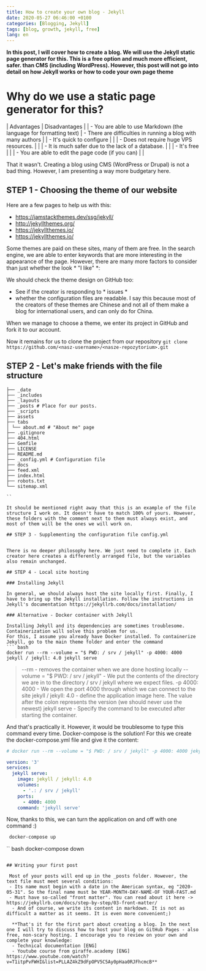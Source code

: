```yaml
---
title: How to create your own blog - Jekyll
date: 2020-05-27 06:46:00 +0100
categories: [Blogging, Jekyll]
tags: [blog, growth, jekyll, free]
lang: en
---
```


**In this post, I will cover how to create a blog. We will use the Jekyll static page generator for this. This is a free option and much more efficient, safer. than CMS (including WordPress). However, this post will not go into detail on how Jekyll works or how to code your own page theme**


# Why do we use a static page generator for this?

| Advantages | Disadvantages |
| - You are able to use Markdown (the language for formatting text) | - There are difficulties in running a blog with many authors |
| - It's quick to configure | |
| - Does not require huge VPS resources. | |
| - It is much safer due to the lack of a database. | |
| - It's free | |
| - You are able to edit the page code (if you can) | |

That it wasn't. Creating a blog using CMS (WordPress or Drupal) is not a bad thing. However, I am presenting a way more budgetary here.

## STEP 1 - Choosing the theme of our website

Here are a few pages to help us with this:
- https://jamstackthemes.dev/ssg/jekyll/
- http://jekyllthemes.org/
- https://jekyllthemes.io/
- https://jekyllthemes.io/

Some themes are paid on these sites, many of them are free. In the search engine, we are able to enter keywords that are more interesting in the appearance of the page.
However, there are many more factors to consider than just whether the look * "I like" *:

We should check the theme design on GitHub too:
- See if the creator is responding to * issues *
- whether the configuration files are readable.
I say this because most of the creators of these themes are Chinese and not all of them make a blog for international users, and can only do for China.

When we manage to choose a theme, we enter its project in GitHub and fork it to our account.

Now it remains for us to clone the project from our repository
``` git clone https://github.com/<nasz-username>/<nasze-repozytorium>.git ```

## STEP 2 - Let's make friends with the file structure

```
├── _date
├── _includes
├── _layouts
├── _posts # Place for our posts.
├── _scripts
├── assets
├── tabs
│ └── about.md # "About me" page
├── .gitignore
├── 404.html
├── Gemfile
├── LICENSE
├── README.md
├── _config.yml # Configuration file
├── docs
├── feed.xml
├── index.html
├── robots.txt
└── sitemap.xml

``

It should be mentioned right away that this is an example of the file structure I work on. It doesn't have to match 100% of yours. However, these folders with the comment next to them must always exist, and most of them will be the ones we will work on.

## STEP 3 - Supplementing the configuration file config.yml


There is no deeper philosophy here. We just need to complete it. Each creator here creates a differently arranged file, but the variables also remain unchanged.

## STEP 4 - Local site hosting

### Installing Jekyll

In general, we should always host the site locally first. Finally, I have to bring up the Jekyll installation. Follow the instructions in Jekyll's documentation https://jekyllrb.com/docs/installation/

### Alternative - Docker container with Jekyll

Installing Jekyll and its dependencies are sometimes troublesome. Containerization will solve this problem for us.
For this, I assume you already have Docker installed. To containerize Jekyll, go to the main theme folder and enter the command
``` bash
docker run --rm --volume = "$ PWD: / srv / jekyll" -p 4000: 4000 jekyll / jekyll: 4.0 jekyll serve
```
> --rm - removes the container when we are done hosting locally
> --volume = "$ PWD: / srv / jekyll" - We put the contents of the directory we are in to the directory / srv / jekyll where we expect files.
> -p 4000: 4000 - We open the port 4000 through which we can connect to the site
> jekyll / jekyll: 4.0 - define the application image here. The value after the colon represents the version (we should never use the newest)
> jekyll serve - Specify the command to be executed after starting the container.

And that's practically it. However, it would be troublesome to type this command every time. Docker-compose is the solution! For this we create the docker-compose.yml file and give it the content:
``` yaml
# docker run --rm --volume = "$ PWD: / srv / jekyll" -p 4000: 4000 jekyll / jekyll: 4.0 jekyll serve

version: '3'
services:
  jekyll serve:
    image: jekyll / jekyll: 4.0
    volumes:
      - '.: / srv / jekyll'
    ports:
      - 4000: 4000
    command: 'jekyll serve'

```
Now, thanks to this, we can turn the application on and off with one command :)
``` bash
 docker-compose up
```
`` bash
 docker-compose down
```

## Writing your first post

 Most of your posts will end up in the _posts folder. However, the text file must meet several conditions:
 - Its name must begin with a date in the American syntax, eg "2020-05-31". So the final name must be YEAR-MONTH-DAY-NAME-OF YOUR-FAST.md
 - Must have so-called "front matter". You can read about it here -> https://jekyllrb.com/docs/step-by-step/03-front-matter/
  - And of course, we write its content in markdown. It is not as difficult a matter as it seems. It is even more convenient;)

  **That's it for the first part about creating a blog. In the next one I will try to discuss how to host your blog on GitHub Pages - also free, non-scary hosting. I encourage you to review on your own and complete your knowledge:
  - Technical documentation [ENG]
  - Youtube course from giraffe.academy [ENG] https://www.youtube.com/watch?v=T1itpPvFWHI&list=PLLAZ4kZ9dFpOPV5C5Ay0pHaa0RJFhcmcB**
